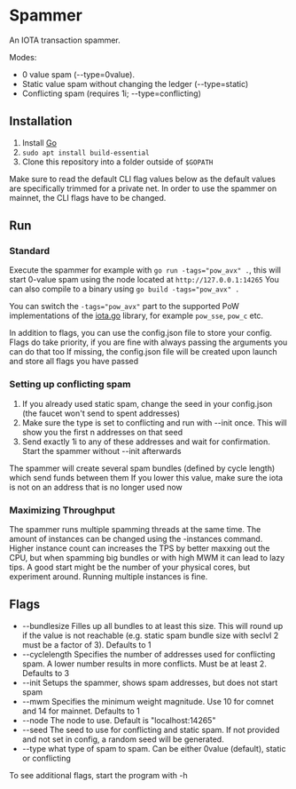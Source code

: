 # Spammer

An IOTA transaction spammer.

Modes:
* 0 value spam (--type=0value).
* Static value spam without changing the ledger (--type=static)
* Conflicting spam (requires 1i; --type=conflicting)

## Installation

1. Install [Go](https://golang.org/dl/)
2. `sudo apt install build-essential`
3. Clone this repository into a folder outside of `$GOPATH`

Make sure to read the default CLI flag values below as the default values are specifically trimmed for
a private net. In order to use the spammer on mainnet, the CLI flags have to be changed.

## Run

### Standard
Execute the spammer for example with `go run -tags="pow_avx" .`,
this will start 0-value spam using the node located at `http://127.0.0.1:14265`
You can also compile to a binary using `go build -tags="pow_avx" .`

You can switch the `-tags="pow_avx"` part to the supported PoW implementations of the
[iota.go](https://github.com/iotaledger/iota.go) library, for example `pow_sse`, `pow_c` etc.

In addition to flags, you can use the config.json file to store your config.
Flags do take priority, if you are fine with always passing the arguments you can do that too
If missing, the config.json file will be created upon launch and store all flags you have passed

### Setting up conflicting spam
1. If you already used static spam, change the seed in your config.json (the faucet won't send to spent addresses)
2. Make sure the type is set to conflicting and run with --init once. This will show you the first n addresses on that seed
3. Send exactly 1i to any of these addresses and wait for confirmation. Start the spammer without --init afterwards

The spammer will create several spam bundles (defined by cycle length) which send funds between them 
If you lower this value, make sure the iota is not on an address that is no longer used now

### Maximizing Throughput
The spammer runs multiple spamming threads at the same time. The amount of instances can be changed
using the -instances command. Higher instance count can increases the TPS by better maxxing out the CPU,
but when spamming big bundles or with high MWM it can lead to lazy tips.
A good start might be the number of your physical cores, but experiment around. Running multiple instances is fine.

## Flags

* --bundlesize    Filles up all bundles to at least this size. This will round up if the value is not reachable (e.g. static spam bundle size with seclvl 2 must be a factor of 3). Defaults to 1
* --cyclelength   Specifies the number of addresses used for conflicting spam. A lower number results in more conflicts. Must be at least 2. Defaults to 3
* --init          Setups the spammer, shows spam addresses, but does not start spam
* --mwm           Specifies the minimum weight magnitude. Use 10 for comnet and 14 for mainnet. Defaults to 1
* --node          The node to use. Default is "localhost:14265"
* --seed          The seed to use for conflicting and static spam. If not provided and not set in config, a random seed will be generated.
* --type          what type of spam to spam. Can be either 0value (default), static or conflicting

To see additional flags, start the program with -h


